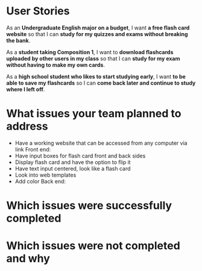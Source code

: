 # **User Stories**


As an **Undergraduate English major on a budget**, I want **a free flash card website** so that I can **study for my quizzes and exams without breaking the bank**.

As a **student taking Composition 1**, I want to **download flashcards uploaded by other users in my class** so that I can **study for my exam without having to make my own cards**.

As a **high school student who likes to start studying early**, I want **to be able to save my flashcards** so I can **come back later and continue to study where I left off**.




# **What issues your team planned to address**

- Have a working website that can be accessed from any computer via link
Front end:
- Have input boxes for flash card front and back sides
- Display flash card and have the option to flip it
- Have text input centered, look like a flash card
- Look into web templates
- Add color
Back end:

# **Which issues were successfully completed**

# **Which issues were not completed and why**
